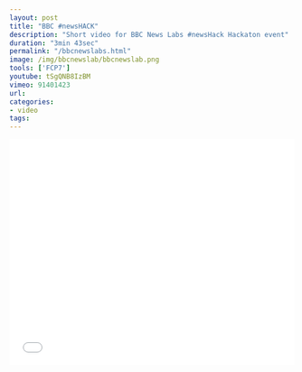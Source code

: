 ```yaml
---
layout: post
title: "BBC #newsHACK"
description: "Short video for BBC News Labs #newsHack Hackaton event"
duration: "3min 43sec"
permalink: "/bbcnewslabs.html"
image: /img/bbcnewslab/bbcnewslab.png
tools: ['FCP7']
youtube: tSgQNB8IzBM
vimeo: 91401423
url: 
categories: 
- video
tags:
---
```



<div class="videoWrapper">
<iframe src="//player.vimeo.com/video/{{vimeo}}?title=0&amp;byline=0&amp;portrait=0" width="100%" height="400" frameborder="0" ></iframe>
</div>